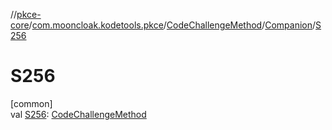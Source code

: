 //[pkce-core](../../../../index.md)/[com.mooncloak.kodetools.pkce](../../index.md)/[CodeChallengeMethod](../index.md)/[Companion](index.md)/[S256](-s256.md)

# S256

[common]\
val [S256](-s256.md): [CodeChallengeMethod](../index.md)
